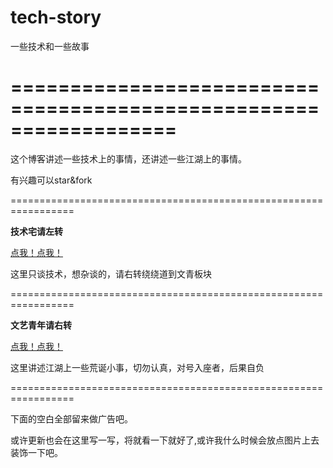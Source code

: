# tech-story
一些技术和一些故事

==================================================================
==================================================================

这个博客讲述一些技术上的事情，还讲述一些江湖上的事情。

有兴趣可以star&fork

=================================================================

**技术宅请左转**

[点我！点我！](/tech/README.md)

这里只谈技术，想杂谈的，请右转绕绕道到文青板块

=================================================================

**文艺青年请右转**

[点我！点我！](/story/README.md)

这里讲述江湖上一些荒诞小事，切勿认真，对号入座者，后果自负

=================================================================


下面的空白全部留来做广告吧。

或许更新也会在这里写一写，将就看一下就好了,或许我什么时候会放点图片上去装饰一下吧。


